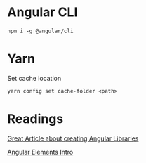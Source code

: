 # Angular CLI

```
npm i -g @angular/cli
```

# Yarn

Set cache location

```
yarn config set cache-folder <path>
```

# Readings

[Great Article about creating Angular Libraries](https://blog.angularindepth.com/creating-a-library-in-angular-6-87799552e7e5)

[Angular Elements Intro](https://angular.io/guide/elements)
